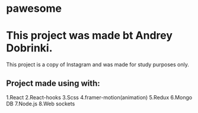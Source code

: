 # pawesome

# This project was made bt Andrey Dobrinki.

This project is a copy of Instagram and was made for study purposes only.

## Project made using with:

1.React
2.React-hooks
3.Scss
4.framer-motion(animation)
5.Redux
6.Mongo DB
7.Node.js
8.Web sockets



